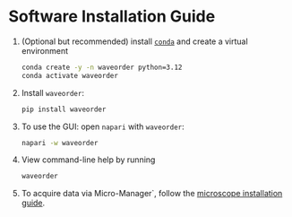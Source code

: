 # Software Installation Guide

1. (Optional but recommended) install [`conda`](https://github.com/conda-forge/miniforge) and create a virtual environment

    ```sh
    conda create -y -n waveorder python=3.12
    conda activate waveorder
    ```

2. Install `waveorder`:

    ```sh
    pip install waveorder
    ```

3. To use the GUI: open `napari` with `waveorder`:

    ```sh
    napari -w waveorder
    ```

4. View command-line help by running

    ```sh
    waveorder
    ```

5. To acquire data via Micro-Manager`, follow the [microscope installation guide](microscope-installation-guide.md).

